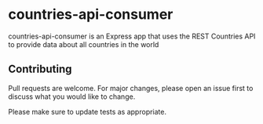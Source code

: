 # countries-api-consumer

countries-api-consumer is an Express app that uses the REST Countries API to provide data about all countries in the world


## Contributing
Pull requests are welcome. For major changes, please open an issue first to discuss what you would like to change.

Please make sure to update tests as appropriate.
